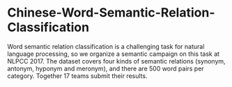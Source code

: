 # Chinese-Word-Semantic-Relation-Classification
Word semantic relation classification is a challenging task for natural language processing, so we organize a semantic campaign on this task at NLPCC 2017. The dataset covers four kinds of semantic relations (synonym, antonym, hyponym and meronym), and there are 500 word pairs per category. Together 17 teams submit their results. 
